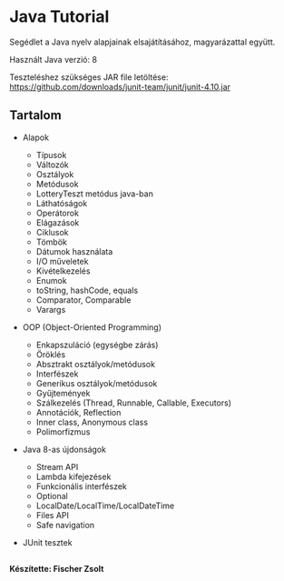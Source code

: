 # Java Tutorial

Segédlet a Java nyelv alapjainak elsajátításához, magyarázattal együtt.

Használt Java verzió: 8

Teszteléshez szükséges JAR file letöltése: https://github.com/downloads/junit-team/junit/junit-4.10.jar

## Tartalom

* Alapok
  * Típusok
  * Változók
  * Osztályok
  * Metódusok
  * LotteryTeszt metódus java-ban
  * Láthatóságok
  * Operátorok
  * Elágazások
  * Ciklusok
  * Tömbök
  * Dátumok használata
  * I/O műveletek
  * Kivételkezelés
  * Enumok
  * toString, hashCode, equals
  * Comparator, Comparable
  * Varargs

* OOP (Object-Oriented Programming)
  * Enkapszuláció (egységbe zárás)
  * Öröklés
  * Absztrakt osztályok/metódusok
  * Interfészek
  * Generikus osztályok/metódusok
  * Gyűjtemények
  * Szálkezelés (Thread, Runnable, Callable, Executors)
  * Annotációk, Reflection
  * Inner class, Anonymous class
  * Polimorfizmus
  
* Java 8-as újdonságok
  * Stream API
  * Lambda kifejezések
  * Funkcionális interfészek
  * Optional
  * LocalDate/LocalTime/LocalDateTime
  * Files API
  * Safe navigation
  
* JUnit tesztek

##

#### Készítette: Fischer Zsolt

